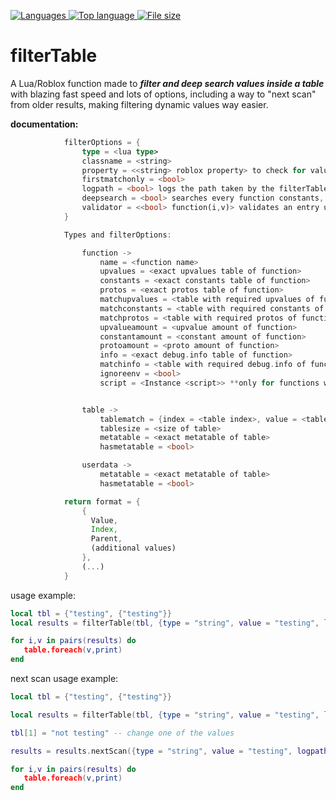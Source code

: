 [![Languages](https://img.shields.io/github/languages/count/Fiusen/filterTable) ![Top language](https://img.shields.io/github/languages/top/Fiusen/filterTable) ![File size](https://img.shields.io/github/size/Fiusen/filterTable/filterTable.lua)](https://github.com/Fiusen/filterTable)

# filterTable

A Lua/Roblox function made to ***filter and deep search values inside a table*** with blazing fast speed and lots of options, including a way to "next scan" from older results, making filtering dynamic values way easier.

**documentation:**
```rs
            filterOptions = {
                type = <lua type>
                classname = <string>
                property = <<string> roblox property> to check for values inside objects, e.g checking the CFrame property of BasePart's -> {type = "Instance", classname = "BasePart", property = "CFrame"}
                firstmatchonly = <bool>
                logpath = <bool> logs the path taken by the filterTable, may decrease performance
                deepsearch = <bool> searches every function constants, upvalues, protos and env aswell, WILL DECREASE performance
                validator = <<bool> function(i,v)> validates an entry using a function **will override the default checking, so using any options presented below will not work**
            }

            Types and filterOptions:

                function -> 
                    name = <function name>
                    upvalues = <exact upvalues table of function>
                    constants = <exact constants table of function>
                    protos = <exact protos table of function>
                    matchupvalues = <table with required upvalues of function>
                    matchconstants = <table with required constants of function>
                    matchprotos = <table with required protos of function>
                    upvalueamount = <upvalue amount of function>
                    constantamount = <constant amount of function>
                    protoamount = <proto amount of function>
                    info = <exact debug.info table of function>
                    matchinfo = <table with required debug.info of function>
                    ignoreenv = <bool>
                    script = <Instance <script>> **only for functions with "script" defined in their env**


                table -> 
                    tablematch = {index = <table index>, value = <table value>, validator = <validator>}
                    tablesize = <size of table>
                    metatable = <exact metatable of table>
                    hasmetatable = <bool>

                userdata -> 
                    metatable = <exact metatable of table>
                    hasmetatable = <bool>

            return format = {
                {
                  Value,
                  Index,
                  Parent,
                  (additional values)
                },
                (...)
            }
```
                    
                    
usage example:
```lua
local tbl = {"testing", {"testing"}}
local results = filterTable(tbl, {type = "string", value = "testing", logpath = true})

for i,v in pairs(results) do
   table.foreach(v,print)
end
```

next scan usage example:
```lua
local tbl = {"testing", {"testing"}}

local results = filterTable(tbl, {type = "string", value = "testing", logpath = true}) -- will return 2 values

tbl[1] = "not testing" -- change one of the values

results = results.nextScan({type = "string", value = "testing", logpath = true}) -- will return only 1 value (the unchanged one)

for i,v in pairs(results) do
   table.foreach(v,print)
end
```
